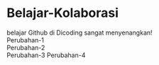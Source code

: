 # Belajar-Kolaborasi
belajar Github di Dicoding sangat menyenangkan!  
Perubahan-1  
Perubahan-2  
Perubahan-3
Perubahan-4
